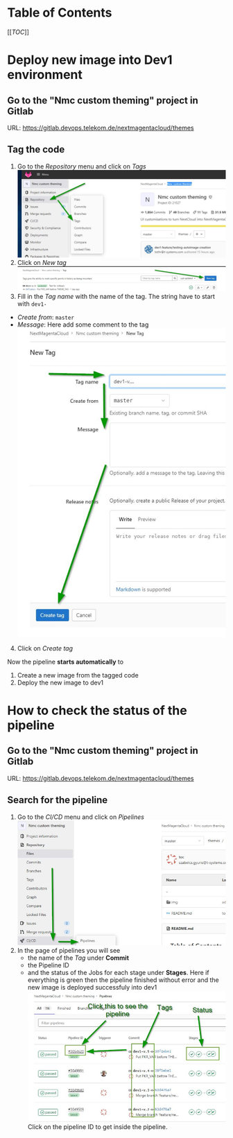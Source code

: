 # Table of Contents
[[_TOC_]]
# Deploy new image into Dev1 environment

## Go to the "Nmc custom theming" project in Gitlab

URL: https://gitlab.devops.telekom.de/nextmagentacloud/themes

## Tag the code

1. Go to the *Repository* menu and click on *Tags*
![Tags menu](./img/tags.jpg)
1. Click on *New tag*
![New tag](./img/tags2.jpg)
1. Fill in the *Tag name* with the name of the tag. The string have to start with `dev1-`
  * *Create from*: `master`
  *  *Message*: Here add some comment to the tag
![New tag](./img/tags3.jpg)
4. Click on *Create tag*

Now the pipeline **starts automatically** to 
1. Create a new image from the tagged code
2. Deploy the new image to dev1

# How to check the status of the pipeline

## Go to the "Nmc custom theming" project in Gitlab

URL: https://gitlab.devops.telekom.de/nextmagentacloud/themes

## Search for the pipeline

1. Go to the *CI/CD* menu and click on *Pipelines*
![Pipeline menu](./img/pipelines1.jpg)
1. In the page of pipelines you will see
    * the name of the *Tag* under **Commit**
    * the Pipeline ID
    * and the status of the Jobs for each stage under **Stages**. Here if everything is green then the pipeline finished without error and the new image is deployed successfuly into dev1
![Pipeline page](./img/pipelines2.jpg)
  Click on the pipeline ID to get inside the pipeline.

